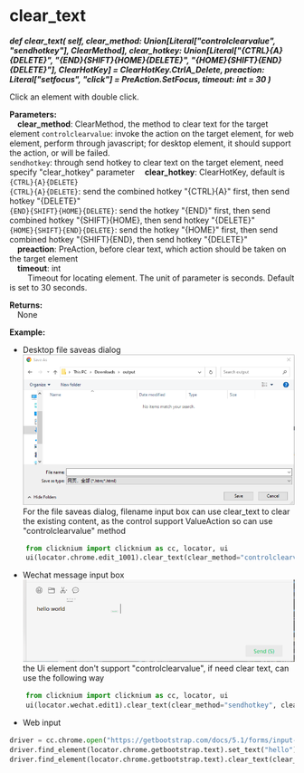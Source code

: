# clear_text
***def clear_text(
        self,
        clear_method: Union[Literal["controlclearvalue", "sendhotkey"], ClearMethod],
        clear_hotkey: Union[Literal["{CTRL}{A}{DELETE}", "{END}{SHIFT}{HOME}{DELETE}", "{HOME}{SHIFT}{END}{DELETE}"], ClearHotKey] = ClearHotKey.CtrlA_Delete,
        preaction: Literal["setfocus", "click"] = PreAction.SetFocus,
        timeout: int = 30
    )***  

Click an element with double click.  

**Parameters:**  
     &emsp;**clear_method**: ClearMethod, the method to clear text for the target element
     `controlclearvalue`: invoke the action on the target element, for web element, perform through javascript; for desktop element, it should support the action, or will be failed.  
     `sendhotkey`:  through send hotkey to clear text on the target element, need specify "clear_hotkey" parameter
    &emsp;**clear_hotkey**: ClearHotKey, default is `{CTRL}{A}{DELETE}`  
        `{CTRL}{A}{DELETE}`: send the combined hotkey "{CTRL}{A}" first, then send hotkey "{DELETE}"  
        `{END}{SHIFT}{HOME}{DELETE}`: send the hotkey "{END}" first, then send combined hotkey "{SHIFT}{HOME}, then send hotkey "{DELETE}"  
        `{HOME}{SHIFT}{END}{DELETE}`: send the hotkey "{HOME}" first, then send combined hotkey "{SHIFT}{END}, then send hotkey "{DELETE}"  
    &emsp;**preaction**: PreAction, before clear text, which action should be taken on the target element   
    &emsp;**timeout**: int  
        &emsp;&emsp; Timeout for locating element. The unit of parameter is seconds. Default is set to 30 seconds.  

**Returns:**  
    &emsp;None

**Example:**
- Desktop file saveas dialog 
![sample1](../../../img/clear_text_sample1.png)  
For the file saveas dialog, filename input box can use clear_text to clear the existing content,
as the control support ValueAction so can use "controlclearvalue" method


```python
    from clicknium import clicknium as cc, locator, ui  
    ui(locator.chrome.edit_1001).clear_text(clear_method="controlclearvalue")
```

- Wechat message input box
![sample1](../../../img/clear_text_sample2.png)
the Ui element don't support "controlclearvalue", if need clear text, can use the following way  

```python
    from clicknium import clicknium as cc, locator, ui  
    ui(locator.wechat.edit1).clear_text(clear_method="sendhotkey", clear_hotkey="{CTRL}{A}{DELETE}", preaction="click")

```

- Web input
```python
driver = cc.chrome.open("https://getbootstrap.com/docs/5.1/forms/input-group/")
driver.find_element(locator.chrome.getbootstrap.text).set_text("hello")
driver.find_element(locator.chrome.getbootstrap.text).clear_text(clear_method=ClearMethod.ControlClearValue)

```